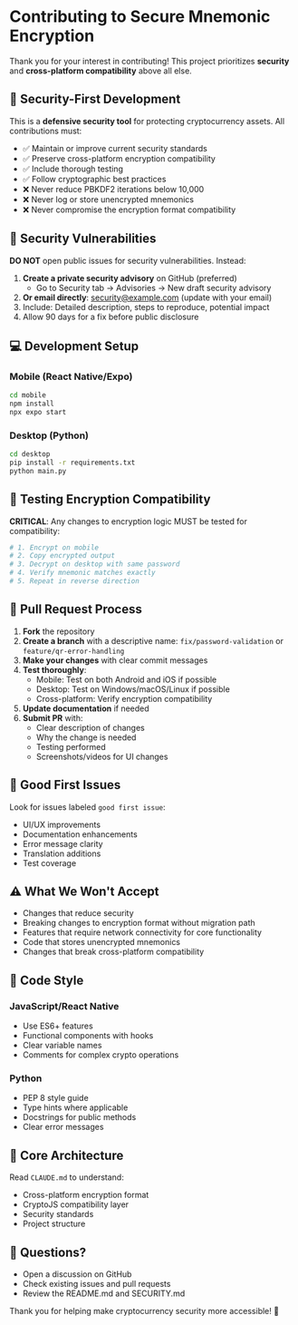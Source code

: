 # Contributing to Secure Mnemonic Encryption

Thank you for your interest in contributing! This project prioritizes **security** and **cross-platform compatibility** above all else.

## 🔐 Security-First Development

This is a **defensive security tool** for protecting cryptocurrency assets. All contributions must:

- ✅ Maintain or improve current security standards
- ✅ Preserve cross-platform encryption compatibility
- ✅ Include thorough testing
- ✅ Follow cryptographic best practices
- ❌ Never reduce PBKDF2 iterations below 10,000
- ❌ Never log or store unencrypted mnemonics
- ❌ Never compromise the encryption format compatibility

## 🚨 Security Vulnerabilities

**DO NOT** open public issues for security vulnerabilities. Instead:

1. **Create a private security advisory** on GitHub (preferred)
   - Go to Security tab → Advisories → New draft security advisory
2. **Or email directly**: security@example.com (update with your email)
3. Include: Detailed description, steps to reproduce, potential impact
4. Allow 90 days for a fix before public disclosure

## 💻 Development Setup

### Mobile (React Native/Expo)

```bash
cd mobile
npm install
npx expo start
```

### Desktop (Python)

```bash
cd desktop
pip install -r requirements.txt
python main.py
```

## 🧪 Testing Encryption Compatibility

**CRITICAL**: Any changes to encryption logic MUST be tested for compatibility:

```bash
# 1. Encrypt on mobile
# 2. Copy encrypted output
# 3. Decrypt on desktop with same password
# 4. Verify mnemonic matches exactly
# 5. Repeat in reverse direction
```

## 📝 Pull Request Process

1. **Fork** the repository
2. **Create a branch** with a descriptive name: `fix/password-validation` or `feature/qr-error-handling`
3. **Make your changes** with clear commit messages
4. **Test thoroughly**:
   - Mobile: Test on both Android and iOS if possible
   - Desktop: Test on Windows/macOS/Linux if possible
   - Cross-platform: Verify encryption compatibility
5. **Update documentation** if needed
6. **Submit PR** with:
   - Clear description of changes
   - Why the change is needed
   - Testing performed
   - Screenshots/videos for UI changes

## 🎯 Good First Issues

Look for issues labeled `good first issue`:
- UI/UX improvements
- Documentation enhancements
- Error message clarity
- Translation additions
- Test coverage

## ⚠️ What We Won't Accept

- Changes that reduce security
- Breaking changes to encryption format without migration path
- Features that require network connectivity for core functionality
- Code that stores unencrypted mnemonics
- Changes that break cross-platform compatibility

## 📖 Code Style

### JavaScript/React Native
- Use ES6+ features
- Functional components with hooks
- Clear variable names
- Comments for complex crypto operations

### Python
- PEP 8 style guide
- Type hints where applicable
- Docstrings for public methods
- Clear error messages

## 🔑 Core Architecture

Read `CLAUDE.md` to understand:
- Cross-platform encryption format
- CryptoJS compatibility layer
- Security standards
- Project structure

## 💬 Questions?

- Open a discussion on GitHub
- Check existing issues and pull requests
- Review the README.md and SECURITY.md

Thank you for helping make cryptocurrency security more accessible! 🔐
